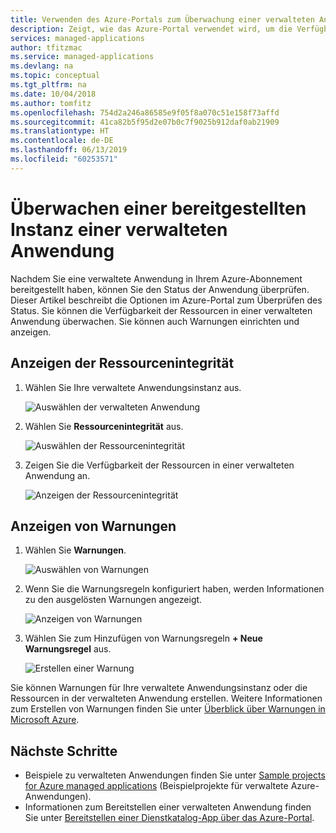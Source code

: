 ```yaml
---
title: Verwenden des Azure-Portals zum Überwachung einer verwalteten Anwendung | Microsoft-Dokumentation
description: Zeigt, wie das Azure-Portal verwendet wird, um die Verfügbarkeit und Warnungen einer verwalteten Anwendung zu überwachen.
services: managed-applications
author: tfitzmac
ms.service: managed-applications
ms.devlang: na
ms.topic: conceptual
ms.tgt_pltfrm: na
ms.date: 10/04/2018
ms.author: tomfitz
ms.openlocfilehash: 754d2a246a86585e9f05f8a070c51e158f73affd
ms.sourcegitcommit: 41ca82b5f95d2e07b0c7f9025b912daf0ab21909
ms.translationtype: HT
ms.contentlocale: de-DE
ms.lasthandoff: 06/13/2019
ms.locfileid: "60253571"
---
```

# <a name="monitor-a-deployed-instance-of-a-managed-application"></a>Überwachen einer bereitgestellten Instanz einer verwalteten Anwendung

Nachdem Sie eine verwaltete Anwendung in Ihrem Azure-Abonnement bereitgestellt haben, können Sie den Status der Anwendung überprüfen. Dieser Artikel beschreibt die Optionen im Azure-Portal zum Überprüfen des Status. Sie können die Verfügbarkeit der Ressourcen in einer verwalteten Anwendung überwachen. Sie können auch Warnungen einrichten und anzeigen.

## <a name="view-resource-health"></a>Anzeigen der Ressourcenintegrität

1. Wählen Sie Ihre verwaltete Anwendungsinstanz aus.

   ![Auswählen der verwalteten Anwendung](./media/monitor-managed-application-portal/select-managed-application.png)

1. Wählen Sie **Ressourcenintegrität** aus.

   ![Auswählen der Ressourcenintegrität](./media/monitor-managed-application-portal/select-resource-health.png)

1. Zeigen Sie die Verfügbarkeit der Ressourcen in einer verwalteten Anwendung an.

   ![Anzeigen der Ressourcenintegrität](./media/monitor-managed-application-portal/view-health.png)

## <a name="view-alerts"></a>Anzeigen von Warnungen

1. Wählen Sie **Warnungen**.

   ![Auswählen von Warnungen](./media/monitor-managed-application-portal/select-alerts.png)

1. Wenn Sie die Warnungsregeln konfiguriert haben, werden Informationen zu den ausgelösten Warnungen angezeigt.

   ![Anzeigen von Warnungen](./media/monitor-managed-application-portal/view-alerts.png)

1. Wählen Sie zum Hinzufügen von Warnungsregeln **+ Neue Warnungsregel** aus.

   ![Erstellen einer Warnung](./media/monitor-managed-application-portal/create-new-alert.png)

Sie können Warnungen für Ihre verwaltete Anwendungsinstanz oder die Ressourcen in der verwalteten Anwendung erstellen. Weitere Informationen zum Erstellen von Warnungen finden Sie unter [Überblick über Warnungen in Microsoft Azure](../azure-monitor/platform/alerts-overview.md).

## <a name="next-steps"></a>Nächste Schritte

* Beispiele zu verwalteten Anwendungen finden Sie unter [Sample projects for Azure managed applications](sample-projects.md) (Beispielprojekte für verwaltete Azure-Anwendungen).
* Informationen zum Bereitstellen einer verwalteten Anwendung finden Sie unter [Bereitstellen einer Dienstkatalog-App über das Azure-Portal](deploy-service-catalog-quickstart.md).